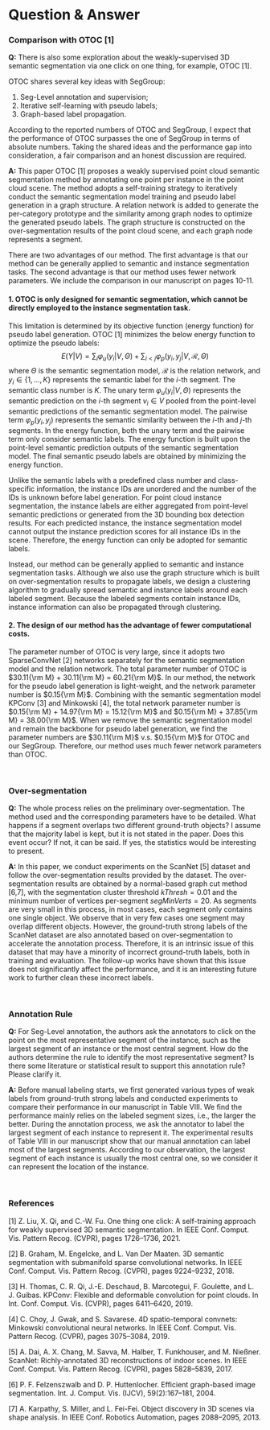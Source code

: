 # Question & Answer

### Comparison with OTOC [1]

**Q:** There is also some exploration about the weakly-supervised 3D semantic segmentation via one click on one thing, for example, OTOC [1].
  
OTOC shares several key ideas with SegGroup: 

1. Seg-Level annotation and supervision;
2. Iterative self-learning with pseudo labels;
3. Graph-based label propagation.

According to the reported numbers of OTOC and SegGroup, I expect that the performance of OTOC surpasses the one of SegGroup in terms of absolute numbers. Taking the shared ideas and the performance gap into consideration, a fair comparison and an honest discussion are required.

**A:** This paper OTOC [1] proposes a weakly supervised point cloud semantic segmentation method by annotating one point per instance in the point cloud scene. The method adopts a self-training strategy to iteratively conduct the semantic segmentation model training and pseudo label generation in a graph structure. A relation network is added to generate the per-category prototype and the similarity among graph nodes to optimize the generated pseudo labels. The graph structure is constructed on the over-segmentation results of the point cloud scene, and each graph node represents a segment.

There are two advantages of our method. The first advantage is that our method can be generally applied to semantic and instance segmentation tasks. The second advantage is that our method uses fewer network parameters. We include the comparison in our manuscript on pages 10-11.

#### 1. OTOC is only designed for semantic segmentation, which cannot be directly employed to the instance segmentation task.

This limitation is determined by its objective function (energy function) for pseudo label generation. OTOC [1] minimizes the below energy function to optimize the pseudo labels:
$$ E(Y|V) = \sum_{i}\varphi_{u}(y_i|V,\Theta) + \sum_{i< j}\varphi_{p}(y_i,y_{j}|V, \mathcal{R}, \Theta) $$
where $\Theta$ is the semantic segmentation model, 
$\mathcal{R}$ is the relation network, and 
$y_i\in\{1,\dots,K\}$ represents the semantic label for the 
$i$-th segment. The semantic class number is 
$K$. The unary 
term 
$\varphi_{u}(y_i|V,\Theta)$ represents the semantic prediction on the 
$i$-th segment 
$v_i\in V$ pooled from the point-level semantic predictions of the semantic segmentation model. 
The pairwise term 
$\varphi_{p}(y_i,y_j)$ represents the semantic similarity between the 
$i$-th and 
$j$-th segments. In the energy function, both the unary term and the pairwise term only consider semantic labels. The energy function is built upon the point-level semantic prediction outputs of the semantic segmentation model. The final semantic pseudo labels are obtained by minimizing the energy function.
  
Unlike the semantic labels with a predefined class number and class-specific information, the instance IDs are unordered and the number of the IDs is unknown before label generation. For point cloud instance segmentation, the instance labels are either aggregated from point-level semantic predictions or generated from the 3D bounding box detection results. For each predicted instance, the instance segmentation model cannot output the instance prediction scores for all instance IDs in the scene.
Therefore, the energy function can only be adopted for semantic labels.
  
Instead, our method can be generally applied to semantic and instance segmentation tasks. Although we also use the graph structure which is built on over-segmentation results to propagate labels, we design a clustering algorithm to gradually spread semantic and instance labels around each labeled segment. Because the labeled segments contain instance IDs, instance information can also be propagated through clustering.
  
#### 2. The design of our method has the advantage of fewer computational costs.

The parameter number of OTOC is very large, since it adopts two SparseConvNet [2] networks separately for the semantic segmentation model and the relation network. The total parameter number of OTOC is $30.11{\rm M} + 30.11{\rm M} = 60.21{\rm M}$. In our method, the network for the pseudo label generation is light-weight, and the network parameter number is $0.15{\rm M}$. Combining with the semantic segmentation model KPConv [3] and Minkowski [4], the total network parameter number is $0.15{\rm M} + 14.97{\rm M} = 15.12{\rm M}$ and $0.15{\rm M} + 37.85{\rm M} = 38.00{\rm M}$. When we remove the semantic segmentation model and remain the backbone for pseudo label generation, we find the parameter numbers are $30.11{\rm M}$ v.s. $0.15{\rm M}$ for OTOC and our SegGroup. Therefore, our method uses much fewer network parameters than OTOC.

&nbsp;

### Over-segmentation

**Q:** The whole process relies on the preliminary over-segmentation. The method used and the corresponding parameters have to be detailed. What happens if a segment overlaps two different ground-truth objects? I assume that the majority label is kept, but it is not stated in the paper. Does this event occur? If not, it can be said. If yes, the statistics would be interesting to present.

**A:** In this paper, we conduct experiments on the ScanNet [5] dataset and follow the over-segmentation results provided by the dataset. The over-segmentation results are obtained by a normal-based graph cut method [6,7], with the segmentation cluster threshold $kThresh = 0.01$ and the minimum number of vertices per-segment $segMinVerts = 20$.
As segments are very small in this process, in most cases, each segment only contains one single object. We observe that in very few cases one segment may overlap different objects. However, the ground-truth strong labels of the ScanNet dataset are also annotated based on over-segmentation to accelerate the annotation process. Therefore, it is an intrinsic issue of this dataset that may have a minority of incorrect ground-truth labels, both in training and evaluation. The follow-up works have shown that this issue does not significantly affect the performance, and it is an interesting future work to further clean these incorrect labels.

&nbsp;

### Annotation Rule

**Q:** For Seg-Level annotation, the authors ask the annotators to click on the point on the most representative segment of the instance, such as the largest segment of an instance or the most central segment. How do the authors determine the rule to identify the most representative segment? Is there some literature or statistical result to support this annotation rule? Please clarify it.

**A:** Before manual labeling starts, we first generated various types of weak labels from ground-truth strong labels and conducted experiments to compare their performance in our manuscript in Table VIII. We find the performance mainly relies on the labeled segment sizes, i.e., the larger the better. During the annotation process, we ask the annotator to label the largest segment of each instance to represent it. 
The experimental results of Table VIII in our manuscript show that our manual annotation can label most of the largest segments.
According to our observation, the largest segment of each instance is usually the most central one, so we consider it can represent the location of the instance. 

&nbsp;

### References

[1] Z. Liu, X. Qi, and C.-W. Fu. One thing one click: A self-training approach for weakly supervised 3D semantic segmentation. In IEEE Conf. Comput. Vis. Pattern Recog. (CVPR), pages 1726–1736, 2021.

[2] B. Graham, M. Engelcke, and L. Van Der Maaten. 3D semantic segmentation with submanifold sparse convolutional networks. In IEEE Conf. Comput. Vis. Pattern Recog. (CVPR), pages 9224–9232, 2018.

[3] H. Thomas, C. R. Qi, J.-E. Deschaud, B. Marcotegui, F. Goulette, and L. J. Guibas. KPConv: Flexible and deformable convolution for point clouds. In Int. Conf. Comput. Vis. (CVPR), pages 6411–6420, 2019.

[4] C. Choy, J. Gwak, and S. Savarese. 4D spatio-temporal convnets: Minkowski convolutional neural networks. In IEEE Conf. Comput. Vis. Pattern Recog. (CVPR), pages 3075–3084, 2019.

[5] A. Dai, A. X. Chang, M. Savva, M. Halber, T. Funkhouser, and M. Nießner. ScanNet: Richly-annotated 3D reconstructions of indoor scenes. In IEEE Conf. Comput. Vis. Pattern Recog. (CVPR), pages 5828–5839, 2017.

[6] P. F. Felzenszwalb and D. P. Huttenlocher. Efficient graph-based image segmentation. Int. J. Comput. Vis. (IJCV), 59(2):167–181, 2004.

[7] A. Karpathy, S. Miller, and L. Fei-Fei. Object discovery in 3D scenes via shape analysis. In IEEE Conf. Robotics
Automation, pages 2088–2095, 2013.